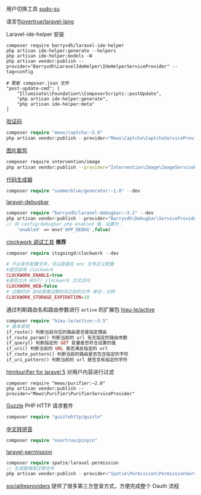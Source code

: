 用户切换工具 [sudo-su](https://github.com/viacreative/sudo-su)

语言包[overtrue/laravel-lang](https://github.com/overtrue/laravel-lang/)

Laravel-ide-helper 安装

```shell
composer require barryvdh/laravel-ide-helper
php artisan ide-helper:generate --helpers
php artisan ide-helper:models -W
php artisan vendor:publish --provider="Barryvdh\LaravelIdeHelper\IdeHelperServiceProvider" --tag=config

# 更新 composer.json 文件
"post-update-cmd": [
    "Illuminate\\Foundation\\ComposerScripts::postUpdate",
    "php artisan ide-helper:generate",
    "php artisan ide-helper:meta"
]
```

[验证码](https://github.com/mewebstudio/captcha)

```php
composer require "mews/captcha:~2.0"
php artisan vendor:publish --provider="Mews\Captcha\CaptchaServiceProvider"
```

[图片裁剪](http://image.intervention.io/)

```sh
composer require intervention/image
php artisan vendor:publish --provider="Intervention\Image\ImageServiceProviderLaravel5" // 获取配置文件信息
```

[代码生成器](https://github.com/summerblue/generator)

```php
composer require "summerblue/generator:~1.0" --dev
```

[laravel-debugbar](https://github.com/barryvdh/laravel-debugbar)

```php
composer require "barryvdh/laravel-debugbar:~3.2" --dev
php artisan vendor:publish --provider="Barryvdh\Debugbar\ServiceProvider"
// 将 config/debugbar.php enabled 值，设置为：
    'enabled' => env('APP_DEBUG',false)
```

[clockwork 调试工具](https://github.com/itsgoingd/clockwork) **推荐**

```php
composer require itsgoingd/clockwork --dev

# 不必发布配置文件，可以直接在 env 文件定义配置
#是否启用 clockwork
CLOCKWORK_ENABLE=true
#是否允许 HOST/_clockwork 方式访问
CLOCKWORK_WEB=false
# 过期时间 自动清理过期时间之前的文件 单位：分钟
CLOCKWORK_STORAGE_EXPIRATION=10
```

通过判断路由名和路由参数进行 `active` 的扩展包 [hieu-le/active](https://github.com/letrunghieu/active)

```php
composer require "hieu-le/active:~3.5"
# 基本使用
if_route() 判断当前对应的路由是否是指定理由
if_route_param() 判断当前的 url 有无指定的路由参数
if_query() 判断指定的 GET 变量是否符合设置的值
if_uri() 判断当前的 URL 是否满足指定的 url
if_route_pattern() 判断当前的路由是否包含指定的字符
if_uri_pattern() 判断当前的 url 是否含有指定的字符
```

[htmlpurifier for laravel 5](https://github.com/mewebstudio/Purifier) 对用户内容进行过滤

```shell
composer require "mews/purifier:~2.0"
php artisan vendor:publish --provider="Mews\Purifier\PurifierServiceProvider"
```

[Guzzle](https://github.com/guzzle/guzzle) PHP HTTP 请求套件

```php
composer require "guzzlehttp/guzzle"
```

[中文转拼音](https://github.com/overtrue/pinyin) 

```php
composer require "overtrue/pinyin"
```

[laravel-permission](https://github.com/spatie/laravel-permission)

```php
composer require spatie/laravel-permission
// 生成数据库迁移文件
php artisan vendor:publish --provider="Spatie\Permission\PermissionServiceProvider" --tag="migrations"
```

[socialiteproviders](https://socialiteproviders.netlify.com/providers/weixin.html) 提供了很多第三方登录方式，方便完成整个 Oauth 流程



